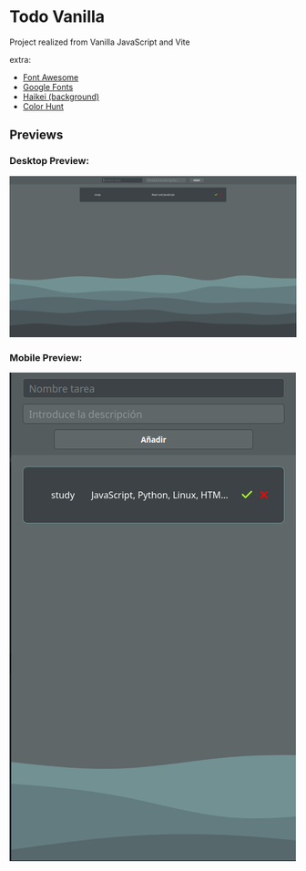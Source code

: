 # **Todo Vanilla**

Project realized from Vanilla JavaScript and Vite

extra:
* [Font Awesome](https://fontawesome.com/icons)
* [Google Fonts](https://fonts.google.com/)
* [Haikei (background)](app.haikei.app)
* [Color Hunt](https://colorhunt.co/)

## **Previews**

### Desktop Preview:
![Desktop Preview](./assets/img/screenshot/DesktopPreview.png)

### Mobile Preview:
![Mobile Preview](./assets/img/screenshot/MobilePreview.png)